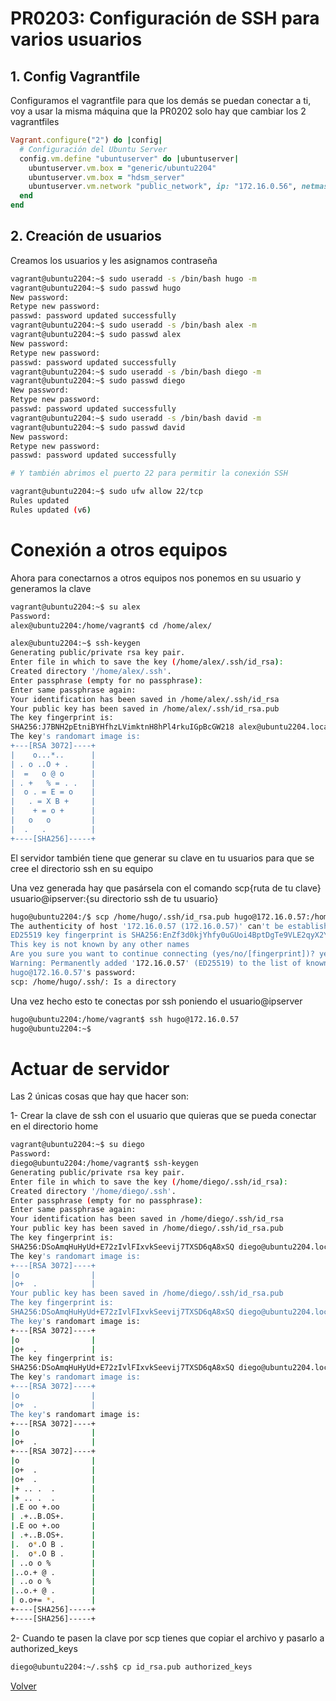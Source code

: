 # PR0203: Configuración de SSH para varios usuarios

## 1. Config Vagrantfile

Configuramos el vagrantfile para que los demás se puedan conectar a ti, voy a usar la misma máquina que la PR0202 solo hay que cambiar los 2 vagrantfiles

```ruby
Vagrant.configure("2") do |config|
  # Configuración del Ubuntu Server
  config.vm.define "ubuntuserver" do |ubuntuserver|
    ubuntuserver.vm.box = "generic/ubuntu2204"
    ubuntuserver.vm.box = "hdsm_server"
    ubuntuserver.vm.network "public_network", ip: "172.16.0.56", netmask: "255.255.0.0"
  end
end
```

## 2. Creación de usuarios

Creamos los usuarios y les asignamos contraseña

```bash
vagrant@ubuntu2204:~$ sudo useradd -s /bin/bash hugo -m
vagrant@ubuntu2204:~$ sudo passwd hugo
New password: 
Retype new password: 
passwd: password updated successfully
vagrant@ubuntu2204:~$ sudo useradd -s /bin/bash alex -m
vagrant@ubuntu2204:~$ sudo passwd alex
New password: 
Retype new password:
passwd: password updated successfully
vagrant@ubuntu2204:~$ sudo useradd -s /bin/bash diego -m
vagrant@ubuntu2204:~$ sudo passwd diego
New password: 
Retype new password:
passwd: password updated successfully
vagrant@ubuntu2204:~$ sudo useradd -s /bin/bash david -m
vagrant@ubuntu2204:~$ sudo passwd david
New password: 
Retype new password:
passwd: password updated successfully

# Y también abrimos el puerto 22 para permitir la conexión SSH

vagrant@ubuntu2204:~$ sudo ufw allow 22/tcp
Rules updated
Rules updated (v6)
```

# Conexión a otros equipos

Ahora para conectarnos a otros equipos nos ponemos en su usuario y generamos la clave

```bash
vagrant@ubuntu2204:~$ su alex
Password: 
alex@ubuntu2204:/home/vagrant$ cd /home/alex/

alex@ubuntu2204:~$ ssh-keygen
Generating public/private rsa key pair.
Enter file in which to save the key (/home/alex/.ssh/id_rsa): 
Created directory '/home/alex/.ssh'.
Enter passphrase (empty for no passphrase):
Enter same passphrase again:
Your identification has been saved in /home/alex/.ssh/id_rsa
Your public key has been saved in /home/alex/.ssh/id_rsa.pub
The key fingerprint is:
SHA256:J7BNH2pEtniBYHfhzLVimktnH8hPl4rkuIGpBcGW218 alex@ubuntu2204.localdomain
The key's randomart image is:
+---[RSA 3072]----+
|    o...*..      |
| . o ..O + .     |
|  =   o @ o      |
| . +   % = . .   |
|  o . = E = o    |
|   . = X B +     |
|    + = o +      |
|   o   o         |
|  .   .          |
+----[SHA256]-----+
```

El servidor también tiene que generar su clave en tu usuarios para que se cree el directorio ssh en su equipo

Una vez generada hay que pasársela con el comando scp{ruta de tu clave} usuario@ipserver:{su directorio ssh de tu usuario}

```bash
hugo@ubuntu2204:/$ scp /home/hugo/.ssh/id_rsa.pub hugo@172.16.0.57:/home/hugo/.ssh/
The authenticity of host '172.16.0.57 (172.16.0.57)' can't be established.
ED25519 key fingerprint is SHA256:EnZf3d0kjYhfy0uGUoi4BptDgTe9VLE2qyX2Y9ScGPY.
This key is not known by any other names
Are you sure you want to continue connecting (yes/no/[fingerprint])? yes
Warning: Permanently added '172.16.0.57' (ED25519) to the list of known hosts.
hugo@172.16.0.57's password: 
scp: /home/hugo/.ssh/: Is a directory
```
Una vez hecho esto te conectas por ssh poniendo el usuario@ipserver

```bash
hugo@ubuntu2204:/home/vagrant$ ssh hugo@172.16.0.57
hugo@ubuntu2204:~$ 
```

# Actuar de servidor

Las 2 únicas cosas que hay que hacer son:

1- Crear la clave de ssh con el usuario que quieras que se pueda conectar en el directorio home

```bash
vagrant@ubuntu2204:~$ su diego
Password: 
diego@ubuntu2204:/home/vagrant$ ssh-keygen
Generating public/private rsa key pair.
Enter file in which to save the key (/home/diego/.ssh/id_rsa): 
Created directory '/home/diego/.ssh'.
Enter passphrase (empty for no passphrase):
Enter same passphrase again:
Your identification has been saved in /home/diego/.ssh/id_rsa
Your public key has been saved in /home/diego/.ssh/id_rsa.pub
The key fingerprint is:
SHA256:DSoAmqHuHyUd+E72zIvlFIxvkSeevij7TXSD6qA8xSQ diego@ubuntu2204.localdomain
The key's randomart image is:
+---[RSA 3072]----+
|o                |
|o+  .            |
Your public key has been saved in /home/diego/.ssh/id_rsa.pub
The key fingerprint is:
SHA256:DSoAmqHuHyUd+E72zIvlFIxvkSeevij7TXSD6qA8xSQ diego@ubuntu2204.localdomain
The key's randomart image is:
+---[RSA 3072]----+
|o                |
|o+  .            |
The key fingerprint is:
SHA256:DSoAmqHuHyUd+E72zIvlFIxvkSeevij7TXSD6qA8xSQ diego@ubuntu2204.localdomain
The key's randomart image is:
+---[RSA 3072]----+
|o                |
|o+  .            |
The key's randomart image is:
+---[RSA 3072]----+
|o                |
|o+  .            |
+---[RSA 3072]----+
|o                |
|o+  .            |
|o+  .            |
|+ .. .  .        |
|+ .. .  .        |
|.E oo +.oo       |
| .+..B.OS+.      |
|.E oo +.oo       |
| .+..B.OS+.      |
|.  o*.O B .      |
|.  o*.O B .      |
| ..o o %         |
|..o.+ @ .        |
| ..o o %         |
|..o.+ @ .        |
| o.o+= *.        |
+----[SHA256]-----+
+----[SHA256]-----+
```

2- Cuando te pasen la clave por scp tienes que copiar el archivo y pasarlo a authorized_keys

```bash
diego@ubuntu2204:~/.ssh$ cp id_rsa.pub authorized_keys
```

[Volver](../../index.md)